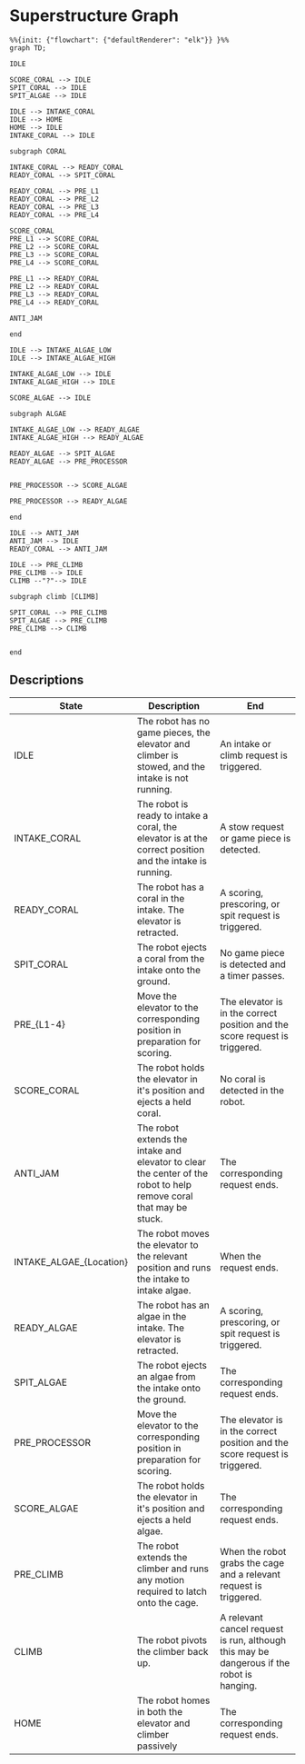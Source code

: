 # Superstructure Graph

```mermaid
%%{init: {"flowchart": {"defaultRenderer": "elk"}} }%%
graph TD;

IDLE

SCORE_CORAL --> IDLE
SPIT_CORAL --> IDLE
SPIT_ALGAE --> IDLE

IDLE --> INTAKE_CORAL
IDLE --> HOME
HOME --> IDLE
INTAKE_CORAL --> IDLE

subgraph CORAL

INTAKE_CORAL --> READY_CORAL
READY_CORAL --> SPIT_CORAL

READY_CORAL --> PRE_L1
READY_CORAL --> PRE_L2
READY_CORAL --> PRE_L3
READY_CORAL --> PRE_L4

SCORE_CORAL
PRE_L1 --> SCORE_CORAL
PRE_L2 --> SCORE_CORAL
PRE_L3 --> SCORE_CORAL
PRE_L4 --> SCORE_CORAL

PRE_L1 --> READY_CORAL
PRE_L2 --> READY_CORAL
PRE_L3 --> READY_CORAL
PRE_L4 --> READY_CORAL

ANTI_JAM

end

IDLE --> INTAKE_ALGAE_LOW
IDLE --> INTAKE_ALGAE_HIGH

INTAKE_ALGAE_LOW --> IDLE
INTAKE_ALGAE_HIGH --> IDLE

SCORE_ALGAE --> IDLE

subgraph ALGAE

INTAKE_ALGAE_LOW --> READY_ALGAE
INTAKE_ALGAE_HIGH --> READY_ALGAE

READY_ALGAE --> SPIT_ALGAE
READY_ALGAE --> PRE_PROCESSOR


PRE_PROCESSOR --> SCORE_ALGAE

PRE_PROCESSOR --> READY_ALGAE

end

IDLE --> ANTI_JAM
ANTI_JAM --> IDLE
READY_CORAL --> ANTI_JAM

IDLE --> PRE_CLIMB
PRE_CLIMB --> IDLE
CLIMB --"?"--> IDLE

subgraph climb [CLIMB]

SPIT_CORAL --> PRE_CLIMB
SPIT_ALGAE --> PRE_CLIMB
PRE_CLIMB --> CLIMB


end
```

## Descriptions

| State | Description | End |
| ----- | ----------- | --- |
| IDLE  | The robot has no game pieces, the elevator and climber is stowed, and the intake is not running.| An intake or climb request is triggered. |
| INTAKE_CORAL | The robot is ready to intake a coral, the elevator is at the correct position and the intake is running.| A stow request or game piece is detected. |
| READY_CORAL | The robot has a coral in the intake. The elevator is retracted. | A scoring, prescoring, or spit request is triggered. |
| SPIT_CORAL | The robot ejects a coral from the intake onto the ground. | No game piece is detected and a timer passes. |
| PRE_{L1-4} | Move the elevator to the corresponding position in preparation for scoring. | The elevator is in the correct position and the score request is triggered. |
| SCORE_CORAL | The robot holds the elevator in it's position and ejects a held coral. | No coral is detected in the robot. |
| ANTI_JAM | The robot extends the intake and elevator to clear the center of the robot to help remove coral that may be stuck. | The corresponding request ends. |
| INTAKE_ALGAE_{Location} | The robot moves the elevator to the relevant position and runs the intake to intake algae. | When the request ends. |
| READY_ALGAE | The robot has an algae in the intake. The elevator is retracted. | A scoring, prescoring, or spit request is triggered. |
| SPIT_ALGAE | The robot ejects an algae from the intake onto the ground. | The corresponding request ends. |
| PRE_PROCESSOR | Move the elevator to the corresponding position in preparation for scoring. | The elevator is in the correct position and the score request is triggered. |
| SCORE_ALGAE | The robot holds the elevator in it's position and ejects a held algae. | The corresponding request ends. |
| PRE_CLIMB | The robot extends the climber and runs any motion required to latch onto the cage. | When the robot grabs the cage and a relevant request is triggered. |
| CLIMB | The robot pivots the climber back up. | A relevant cancel request is run, although this may be dangerous if the robot is hanging. |
| HOME | The robot homes in both the elevator and climber passively | The corresponding request ends. |
